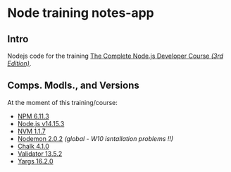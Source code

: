 # Node training notes-app

## Intro

Nodejs code for the training [The Complete Node.js Developer Course _(3rd Edition)_](https://www.udemy.com/course/the-complete-nodejs-developer-course-2/).

## Comps. Modls., and Versions

At the moment of this training/course:

* [NPM 6.11.3](https://www.npmjs.com/)
* [Node.js v14.15.3](https://nodejs.org/es/)
* [NVM 1.1.7](https://github.com/nvm-sh/nvm)
* [Nodemon 2.0.2](https://www.npmjs.com/package/nodemon) _(global - W10 isntallation problems !!)_
* [Chalk 4.1.0](https://www.npmjs.com/package/chalk)
* [Validator 13.5.2](https://www.npmjs.com/package/validator)
* [Yargs 16.2.0](https://www.npmjs.com/package/yargs)
